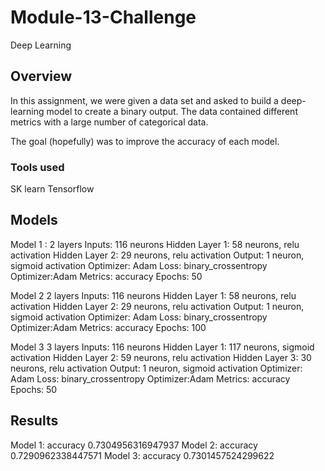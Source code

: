 # Module-13-Challenge
Deep Learning


## Overview

In this assignment, we were given a data set and asked to build a deep-learning model to create a binary output. The data contained different metrics with a large number of categorical data. 

The goal (hopefully) was to improve the accuracy of each model. 

### Tools used
SK learn 
Tensorflow 

## Models

Model 1 : 
2 layers
Inputs: 116 neurons 
Hidden Layer 1: 58 neurons, relu activation
Hidden Layer 2: 29 neurons, relu activation
Output: 1 neuron, sigmoid activation
Optimizer: Adam
Loss: binary_crossentropy
Optimizer:Adam
Metrics: accuracy
Epochs: 50

Model 2
2 layers
Inputs: 116 neurons 
Hidden Layer 1: 58 neurons, relu activation
Hidden Layer 2: 29 neurons, relu activation
Output: 1 neuron, sigmoid activation
Optimizer: Adam
Loss: binary_crossentropy
Optimizer:Adam
Metrics: accuracy
Epochs: 100 

Model 3
3 layers
Inputs: 116 neurons 
Hidden Layer 1: 117 neurons, sigmoid activation
Hidden Layer 2: 59 neurons, relu activation
Hidden Layer 3: 30 neurons, relu activation
Output: 1 neuron, sigmoid activation
Optimizer: Adam
Loss: binary_crossentropy
Optimizer:Adam
Metrics: accuracy
Epochs: 50

## Results
Model 1: accuracy 0.7304956316947937
Model 2: accuracy 0.7290962338447571
Model 3: accuracy 0.7301457524299622

